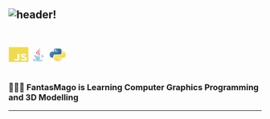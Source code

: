 ![header!](https://github.com/ghostcraftt/ghostcraftt/blob/main/3DGun-blender.gif)
----------------------------------------------------------------------------------------------------------------
<br>

<!-- Languages icons -->
 <div style="display: inline_block"><br> 
  <img align="center" alt="javascript-icon" height="30" width="40" 
       src="https://raw.githubusercontent.com/devicons/devicon/master/icons/javascript/javascript-plain.svg">
  <img align="center" alt="java-icon" height="30" width="30" src="java-icon.png">
  <img align="center" alt="python-icon" height="30" width="40"  
       src="https://raw.githubusercontent.com/devicons/devicon/master/icons/python/python-original.svg"> 
  </div>
 <br>
  
  ### 👻🧙‍♂️ FantasMago is Learning Computer Graphics Programming and 3D Modelling
------------------------------------------------------------------------------------------------------------------
  <!---
- 👋 Hi, I’m @pauloferrdraw
- 👀 I’m interested in ...
- 🌱 I’m currently learning ...
- 💞️ I’m looking to collaborate on ...
- 📫 How to reach me ...


pauloferrdraw/pauloferrdraw is a ✨ special ✨ repository because its `README.md` (this file) appears on your GitHub profile.
You can click the Preview link to take a look at your changes.
--->
